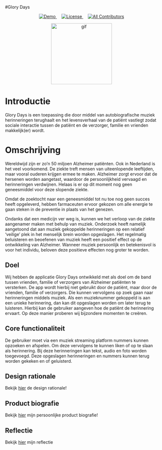 #Glory Days

<p align="center">
  <a href="https://glory-days.herokuapp.com/">
    <img src="https://img.shields.io/badge/demo-LIVE-brightgreen.svg?style=flat-square" alt="Demo">
  </a>
  &nbsp;&nbsp;&nbsp;
  <a href="https://github.com/GloryDaysApp/glorydays/blob/master/LICENSE">
    <img src="https://img.shields.io/badge/license-MIT-brightgreen.svg?style=flat-square" alt="License">
  </a>
  &nbsp;&nbsp;&nbsp;
  <a href="https://github.com/GloryDaysApp/glorydays#contributors-">
    <img src="https://img.shields.io/badge/all_contributors-5-orange.svg?style=flat-square" alt="All Contributors">
  </a>
</p>

<p align="center">
  <img src="https://user-images.githubusercontent.com/43337909/85061985-05e90200-b1a8-11ea-83db-0dbe21ced3e9.gif" alt="gif" width="200px">

</p>

# Introductie

Glory Days is een toepassing die door middel van autobiografische muziek herinneringen terughaalt en het levensverhaal van de patiënt vastlegt zodat sociale interactie tussen de patiënt en de verzorger, familie en vrienden makkelijk(er) wordt.

# Omschrijving

Wereldwijd zijn er zo’n 50 miljoen Alzheimer patiënten. Ook in Nederland is het veel voorkomend. De ziekte treft mensen van uiteenlopende leeftijden, maar vooral ouderen krijgen ermee te maken. Alzheimer zorgt ervoor dat de hersenen worden aangetast, waardoor de persoonlijkheid vervaagd en herinneringen verdwijnen. Helaas is er op dit moment nog geen geneesmiddel voor deze slopende ziekte.

Omdat de zoektocht naar een geneesmiddel tot nu toe nog geen succes heeft opgeleverd, hebben farmaceuten ervoor gekozen om alle energie te gaan steken in de preventie in plaats van het genezen.

Ondanks dat een medicijn ver weg is, kunnen we het verloop van de ziekte aangenamer maken met behulp van muziek. Onderzoek heeft namelijk aangetoond dat aan muziek gekoppelde herinneringen op een relatief ‘veilige’ plek in het menselijk brein worden opgeslagen. Het regelmatig beluisteren en beoefenen van muziek heeft een positief effect op de ontwikkeling van Alzheimer. Wanneer muziek persoonlijk en betekenisvol is voor het individu, beloven deze positieve effecten nog groter te worden.

## Doel

Wij hebben de applicatie Glory Days ontwikkeld met als doel om de band tussen vrienden, familie of verzorgers van Alzheimer patiënten te versterken. De app wordt hierbij niet gebruikt door de patiënt, maar door de vrienden, familie of verzorgers. Die kunnen vervolgens op zoek gaan naar herinneringen middels muziek. Als een muzieknummer gekoppeld is aan een unieke herinnering, dan kan dit opgeslagen worden om later terug te luisteren. Hierbij kan de gebruiker aangeven hoe de patiënt de herinnering ervaart. Op deze manier proberen wij bijzondere momenten te creëren.

## Core functionaliteit

De gebruiker moet via een muziek streaming platform nummers kunnen opzoeken en afspelen. Om deze vervolgens te kunnen liken of op te slaan als herinnering. Bij deze herinneringen kan tekst, audio en foto worden toegevoegd. Deze opgeslagen herinneringen en nummers kunnen terug worden gekeken en of geluisterd.

## Design rationale

Bekijk [hier](https://docs.google.com/document/d/1C6x1odMwO2Cvtgix7nsdtX78dHrmNY_EgaVVLOTDGHk/edit) de design rationale!

## Product biografie

Bekijk [hier](https://docs.google.com/document/d/1ZHJ0GPF6hbhFWCe6c8X16jg4N3rA1Qc65oektshCG64/edit?usp=sharing) mijn persoonlijke product biografie!

## Reflectie
Bekijk [hier](https://docs.google.com/document/d/1bNbD7UeVxR7ucPIDHdyYyCkGduJTTaK_2oWx45XoTDk/edit?usp=sharing) mijn reflectie
